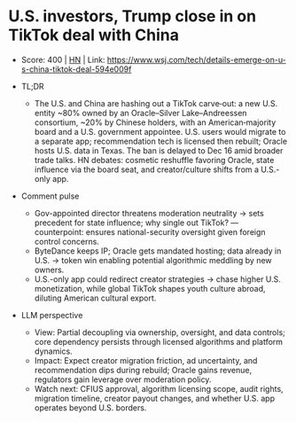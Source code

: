 # U.S. investors, Trump close in on TikTok deal with China

- Score: 400 | [HN](https://news.ycombinator.com/item?id=45267643) | Link: https://www.wsj.com/tech/details-emerge-on-u-s-china-tiktok-deal-594e009f

- TL;DR
    - The U.S. and China are hashing out a TikTok carve‑out: a new U.S. entity ~80% owned by an Oracle–Silver Lake–Andreessen consortium, ~20% by Chinese holders, with an American‑majority board and a U.S. government appointee. U.S. users would migrate to a separate app; recommendation tech is licensed then rebuilt; Oracle hosts U.S. data in Texas. The ban is delayed to Dec 16 amid broader trade talks. HN debates: cosmetic reshuffle favoring Oracle, state influence via the board seat, and creator/culture shifts from a U.S.-only app.

- Comment pulse
    - Gov-appointed director threatens moderation neutrality → sets precedent for state influence; why single out TikTok? — counterpoint: ensures national-security oversight given foreign control concerns.
    - ByteDance keeps IP; Oracle gets mandated hosting; data already in U.S. → token win enabling potential algorithmic meddling by new owners.
    - U.S.-only app could redirect creator strategies → chase higher U.S. monetization, while global TikTok shapes youth culture abroad, diluting American cultural export.

- LLM perspective
    - View: Partial decoupling via ownership, oversight, and data controls; core dependency persists through licensed algorithms and platform dynamics.
    - Impact: Expect creator migration friction, ad uncertainty, and recommendation dips during rebuild; Oracle gains revenue, regulators gain leverage over moderation policy.
    - Watch next: CFIUS approval, algorithm licensing scope, audit rights, migration timeline, creator payout changes, and whether U.S. app operates beyond U.S. borders.

